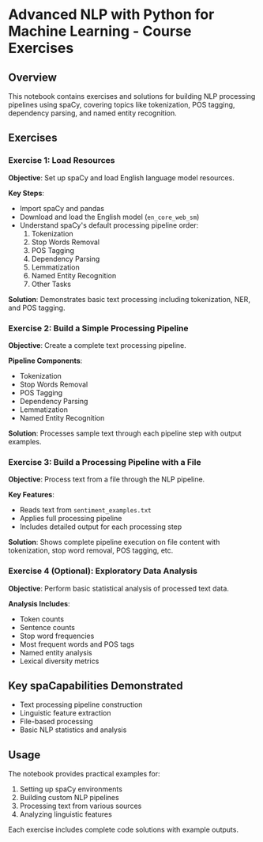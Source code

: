 # Advanced NLP with Python for Machine Learning - Course Exercises

## Overview
This notebook contains exercises and solutions for building NLP processing pipelines using spaCy, covering topics like tokenization, POS tagging, dependency parsing, and named entity recognition.

## Exercises

### Exercise 1: Load Resources
**Objective**: Set up spaCy and load English language model resources.

**Key Steps**:
- Import spaCy and pandas
- Download and load the English model (`en_core_web_sm`)
- Understand spaCy's default processing pipeline order:
  1. Tokenization
  2. Stop Words Removal
  3. POS Tagging
  4. Dependency Parsing
  5. Lemmatization
  6. Named Entity Recognition
  7. Other Tasks

**Solution**: Demonstrates basic text processing including tokenization, NER, and POS tagging.

### Exercise 2: Build a Simple Processing Pipeline
**Objective**: Create a complete text processing pipeline.

**Pipeline Components**:
- Tokenization
- Stop Words Removal
- POS Tagging
- Dependency Parsing
- Lemmatization
- Named Entity Recognition

**Solution**: Processes sample text through each pipeline step with output examples.

### Exercise 3: Build a Processing Pipeline with a File
**Objective**: Process text from a file through the NLP pipeline.

**Key Features**:
- Reads text from `sentiment_examples.txt`
- Applies full processing pipeline
- Includes detailed output for each processing step

**Solution**: Shows complete pipeline execution on file content with tokenization, stop word removal, POS tagging, etc.

### Exercise 4 (Optional): Exploratory Data Analysis
**Objective**: Perform basic statistical analysis of processed text data.

**Analysis Includes**:
- Token counts
- Sentence counts
- Stop word frequencies
- Most frequent words and POS tags
- Named entity analysis
- Lexical diversity metrics

## Key spaCapabilities Demonstrated
- Text processing pipeline construction
- Linguistic feature extraction
- File-based processing
- Basic NLP statistics and analysis

## Usage
The notebook provides practical examples for:
1. Setting up spaCy environments
2. Building custom NLP pipelines
3. Processing text from various sources
4. Analyzing linguistic features

Each exercise includes complete code solutions with example outputs.
